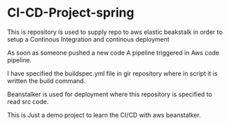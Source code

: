 # CI-CD-Project-spring
This is repository is used to supply repo to aws elastic beakstalk in order to setup a Continous Integration and continous deployment 

As soon as someone pushed a new code A pipeline triggered in Aws code pipeline.

I have specified the buildspec.yml file in gir repository where in script it is written the build command.

Beanstalker is used for deployment where this repository is specified to read src code.

This is Just a demo project to learn the CI/CD with aws beanstalker.
